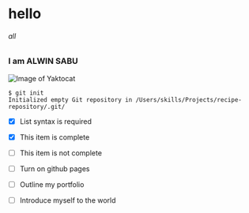 # hello
###### all
### I am ALWIN SABU
![Image of Yaktocat](https://octodex.github.com/images/yaktocat.png)
```
$ git init
Initialized empty Git repository in /Users/skills/Projects/recipe-repository/.git/
```




- [x] List syntax is required
- [x] This item is complete
- [ ] This item is not complete



- [ ] Turn on github pages
- [ ] Outline my portfolio
- [ ] Introduce myself to the world 
